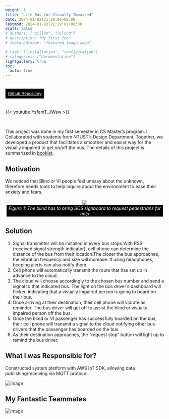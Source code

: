 ```yaml
---
weight: 1
title: "Life Bus for Visually Impaired"
date: 2024-01-02T21:29:01+08:00
lastmod: 2024-01-02T21:29:01+08:00
draft: false
# authors: ["Dillon", "PCloud"]
# description: "My first job"
# featuredImage: "featured-image.webp"

# tags: ["installation", "configuration"]
# categories: ["documentation"]
lightgallery: true
toc:
  auto: true
---
```


<style>
    figure {
      padding: 4px;
      text-align: center;
      margin: auto;
    }

    figcaption {
      background-color: black;
      color: white;
      font-style: italic;
      padding: 1px;
      text-align: center;
    }

    .github {
        margin-top: 20px;
        margin-bottom: 20px;
        background-color: black;
        padding: 6px;
        color: white;
        text-align: center;
        transition-duration: 0.4s;
    }
    .github:hover {
        background-color: #5c666f;
    }
</style>

<button class="github">
    <a href="https://github.com/jackyyeh5111/blind_IOT" style="color: white"><i class="fab fa-github mr-1"></i> Github Repository </a>
</button>

{{< youtube YsfemT_JWsw >}}

<br>

This project was done in my first semester in CS Master’s program. I Collaborated with students from NTUST’s Design Department. Together, we developed a product that facilitates a smoother and easier way for the visually impaired to get on/off the bus. The details of this project is summarized in [booklet](https://drive.google.com/file/d/0BxLJbVR-7RLcZUM5Rk9LNU1hcVU/view?usp=sharing&resourcekey=0-8nXi6cXDZkx2uxEJRImb3g).

## Motivation
We noticed that Blind or VI people feel uneasy about the unknown, therefore needs tools to help inquire about the environment to ease their anxiety and fears.

<figure style="text-align: center">
  <img src="https://github.com/jackyyeh5111/jackyyeh5111.github.io/assets/22386566/1a95bd38-8668-42cb-af7f-3156e141a0fa" />
  <figcaption>Figure 1: The blind has to bring SOS signboard to request pedestrians for help</figcaption>
</figure>

## Solution
1. Signal transmitter will be installed in every bus stops.With RSSI (received signal strength indicator), cell phone can determine the distance of the bus from their location.The closer the bus approaches, the vibration frequency and size will increase. If using headphones, beeping alerts can also notify them.
2. Cell phone will automatically transmit the route that has set up in advance to the cloud.
3. The cloud will choose accordingly to the chosen bus number and send a signal to that indicated bus. The light on the bus driver’s dashboard will flicker, indicating that a visually impaired person is going to board on their bus.
4. Once arriving at their destination, their cell phone will vibrate as reminder. The bus driver will get off to assist the blind or visually impaired person off the bus.
5. Once the blind or VI passenger has successfully boarded on the bus, their cell phone will transmit a signal to the cloud notifying other bus drivers that the passenger has boarded on the bus.
6. As their destination approaches, the “request stop” button will light up to remind the bus driver.

## What I was Responsible for? 

Constructed system platform with AWS IoT SDK, allowing data publishing/receiving via MQTT protocol.

![image](https://github.com/jackyyeh5111/jackyyeh5111.github.io/assets/22386566/5976aac3-912f-4d3d-a12c-529aab2b495a)

## My Fantastic Teammates

![image](https://github.com/jackyyeh5111/jackyyeh5111.github.io/assets/22386566/22a7484b-822f-495b-9cd0-dbe857eed733)